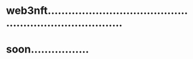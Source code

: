 # web3nft...........................................................................
# soon.................
